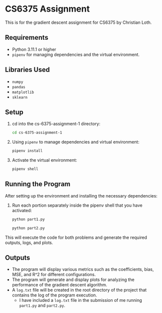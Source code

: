 # CS6375 Assignment

This is for the gradient descent assignment for CS6375 by Christian Loth.

## Requirements

- Python 3.11.1 or higher
- `pipenv` for managing dependencies and the virtual environment.

## Libraries Used

- `numpy`
- `pandas`
- `matplotlib`
- `sklearn`

## Setup

1. cd into the cs-6375-assignment-1 directory:
    ```bash
    cd cs-6375-assignment-1
    ```
2. Using `pipenv` to manage dependencies and virtual environment:
    ```bash
    pipenv install
    ```

3. Activate the virtual environment:
    ```bash
    pipenv shell
    ```

## Running the Program

After setting up the environment and installing the necessary dependencies:

1. Run each portion separately inside the pipenv shell that you have activated:
    ```bash
    python part1.py
    ```
    ```bash
    python part2.py
    ```

This will execute the code for both problems and generate the required outputs, logs, and plots.

## Outputs

- The program will display various metrics such as the coefficients, bias, MSE, and R^2 for different configurations.
- The program will generate and display plots for analyzing the performance of the gradient descent algorithm.
- A `log.txt` file will be created in the root directory of the project that contains the log of the program execution.
  - I have included a `log.txt` file in the submission of me running `part1.py` and `part2.py`.